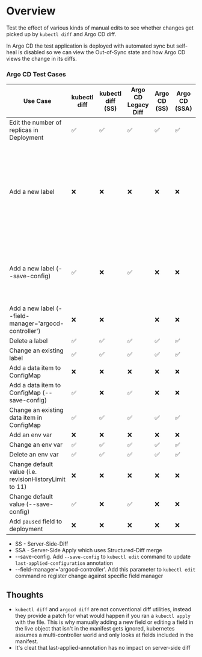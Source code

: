 # Overview

Test the effect of various kinds of manual edits to see whether changes get picked up by `kubectl diff` and Argo CD diff.

In Argo CD the test application is deployed with automated sync but self-heal is disabled so we can view the
Out-of-Sync state and how Argo CD views the change in its diffs.

### Argo CD Test Cases

| Use Case                                                 | kubectl diff | kubectl diff (SS)   |Argo CD Legacy Diff | Argo CD (SS) | Argo CD (SSA) | Comment |
| -------------                                            | ------------ | ------------------- | ------------------ | ------------ | ------------- | ------- |
| Edit the number of replicas in Deployment                |       ✅     |           ✅        |         ✅         |      ✅      |       ✅      |         |
| Add a new label                                          |       ❌     |           ❌        |         ❌         |      ❌      |       ❌      | Label additions are not detected for individual labels, adding a new `labels` block will be detected |
| Add a new label (--save-config)                          |       ✅     |           ❌        |         ✅         |      ❌      |       ❌      | Re-test Argo CD client side to make sure behavior is the same |
| Add a new label (--field-manager='argocd-controller')    |       ❌     |           ❌        |                    |      ❌      |       ❌      |         |
| Delete a label                                           |       ✅     |           ✅        |         ✅         |      ✅      |       ✅      |         |
| Change an existing label                                 |       ✅     |           ✅        |         ✅         |      ✅      |       ✅        |         |
| Add a data item to ConfigMap                             |       ❌     |           ❌        |         ❌         |      ❌      |       ❌      |         |
| Add a data item to ConfigMap (--save-config)             |       ✅     |           ❌        |         ✅         |      ❌      |       ❌      |         |
| Change an existing data item in ConfigMap                |       ✅     |           ✅        |         ✅         |      ✅      |       ✅      |         |
| Add an env var                                           |       ❌     |           ❌        |         ❌         |      ❌      |       ❌      |         |
| Change an env var                                        |       ✅     |           ✅        |         ✅         |      ✅      |       ✅      |         |
| Delete an env var                                        |       ✅     |           ✅        |         ✅         |      ✅      |       ✅      |         |
| Change default value (i.e. revisionHistoryLimit to 11)   |       ❌     |           ❌        |         ❌         |      ❌      |       ❌      |         |
| Change default value (--save-config)                     |       ✅     |           ❌        |         ✅         |      ❌      |       ❌      |         |
| Add `paused` field to deployment                         |       ❌     |           ❌        |         ❌         |      ❌      |       ❌      | [omitempty](https://kubernetes.slack.com/archives/C09NXKJKA/p1760999271617209)  |

* SS - Server-Side-Diff
* SSA - Server-Side Apply which uses Structured-Diff merge
* --save-config. Add `--save-config` to `kubectl edit` command to update `last-applied-configuration` annotation
* --field-manager='argocd-controller'. Add this parameter to `kubectl edit` command ro register change against specific field manager

## Thoughts

* `kubectl diff` and `argocd diff` are not conventional diff utilities, instead they provide a patch for what would happen if
you ran a `kubectl apply` with the file. This is why manually adding a new field or editing a field in the live object that isn't
in the manifest gets ignored, kubernetes assumes a multi-controller world and only looks at fields included in the manifest.
* It's cleat that last-applied-annotation has no impact on server-side diff
